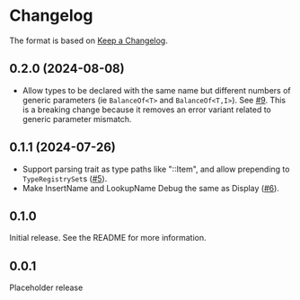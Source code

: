 # Changelog

The format is based on [Keep a Changelog].

[Keep a Changelog]: http://keepachangelog.com/en/1.0.0/

## 0.2.0 (2024-08-08)

- Allow types to be declared with the same name but different numbers of generic parameters (ie `BalanceOf<T>` and `BalanceOf<T,I>`). See [#9](https://github.com/paritytech/scale-info-legacy/pull/9). This is a breaking change because it removes an error variant related to generic parameter mismatch.

## 0.1.1 (2024-07-26)

- Support parsing trait as type paths like "<Foo as Trait>::Item", and allow prepending to `TypeRegistrySet`s ([#5](https://github.com/paritytech/scale-info-legacy/pull/5)).
- Make InsertName and LookupName Debug the same as Display ([#6](https://github.com/paritytech/scale-info-legacy/pull/6)).

## 0.1.0

Initial release. See the README for more information.

## 0.0.1

Placeholder release